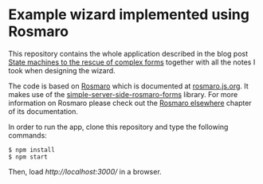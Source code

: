 # Example wizard implemented using Rosmaro

This repository contains the whole application described in the blog post [State machines to the rescue of complex forms](https://medium.com/@lukaszmakuch/state-machines-to-the-rescue-of-complex-forms-867b75790455) together with all the notes I took when designing the wizard.

The code is based on [Rosmaro](https://github.com/lukaszmakuch/rosmaro) which is documented at [rosmaro.js.org](https://rosmaro.js.org/). It makes use of the [simple-server-side-rosmaro-forms](https://github.com/lukaszmakuch/simple-server-side-rosmaro-forms) library. For more information on Rosmaro please check out the [Rosmaro elsewhere](https://rosmaro.js.org/elsewhere/) chapter of its documentation.

In order to run the app, clone this repository and type the following commands:
```
$ npm install
$ npm start
```
Then, load _http://localhost:3000/_ in a browser.
